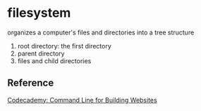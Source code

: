# filesystem 
organizes a computer's files and directories into a tree structure 
1. root directory: the first directory
2. parent directory 
3. files and child directories 

## Reference
[Codecademy: Command Line for Building Websites](https://www.codecademy.com/learn/paths/full-stack-engineer-career-path/tracks/fscp-setting-up-your-dev-environment/modules/fecp-command-line-for-building-websites/cheatsheet)